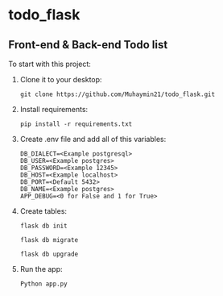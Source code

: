 # todo_flask

## Front-end & Back-end Todo list

To start with this project:

 1. Clone it to your desktop:
 
	`git clone https://github.com/Muhaymin21/todo_flask.git`

 3. Install requirements:
 
	`pip install -r requirements.txt`

 4. Create .env file and add all of this variables:

	```
	DB_DIALECT=<Example postgresql>
	DB_USER=<Example postgres>
	DB_PASSWORD=<Example 12345>
	DB_HOST=<Example localhost>
	DB_PORT=<Default 5432>
	DB_NAME=<Example postgres>
	APP_DEBUG=<0 for False and 1 for True>
	```

 5. Create tables:

	```
	flask db init
	```
	```
	flask db migrate
	```
	```
	flask db upgrade
	```

 6. Run the app:
 
	`Python app.py`

